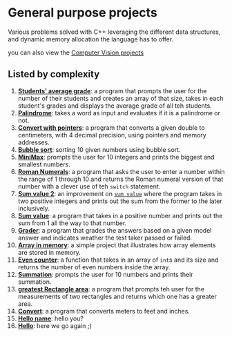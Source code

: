 # General purpose projects

Various problems solved with C++ leveraging the different data structures, and dynamic memory allocation the language has to offer.

you can also view the [Computer Vision projects]()

## Listed by complexity

1. [**Students' average grade**](students_avg_grade): a program that prompts the user for the number of their students and creates an array of that size, takes in each student's grades and displays the average grade of all teh students.
2. [**Palindrome**](palindrome): takes a word as input and evaluates if it is a palindrome or not.
3. [**Convert with pointers**](convert_with_pointers): a program that converts a given double to centimeters, with 4 decimal precision, using pointers and memory addresses.
4. [**Bubble sort**](bubble_sort): sorting 10 given numbers using bubble sort.
5. [**MiniMax**](MiniMax): prompts the user for 10 integers and prints the biggest and smallest numbers.
6. [**Roman Numerals**](Roman%20Numerals): a program that asks the user to enter a number within the range of 1 through 10 and returns the Roman numeral version of that number with a clever use of teh `switch` statement.
7. [**Sum value 2**](Sum%20value%202): an improvement on [`sum value`](Sum%20value) where the program takes in two positive integers and prints out the sum from the former to the later inclusively.
8. [**Sum value**](Sum%20value): a program that takes in a positive number and prints out the sum from 1 all the way to that number.
9. [**Grader**](grade): a program that grades the answers based on a given model answer and indicates weather the test taker passed or failed.
10. [**Array in memory**](array_memory): a simple project that illustrates how array elements are stored in memory.
11. [**Even counter**](Even_counter): a function that takes in an array of `int`s and its size and returns the number of even numbers inside the array.
12. [**Summation**](summation): prompts the user for 10 numbers and prints their summation.
13. [**greatest Rectangle area**](rect_area): a program that prompts teh user for the measurements of two rectangles and returns which one has a greater area.
14. [**Convert**](convert): a program that converts meters to feet and inches.
15. [**Hello name**](hello_name): hello you?
16. [**Hello**](hello): here we go again ;)
